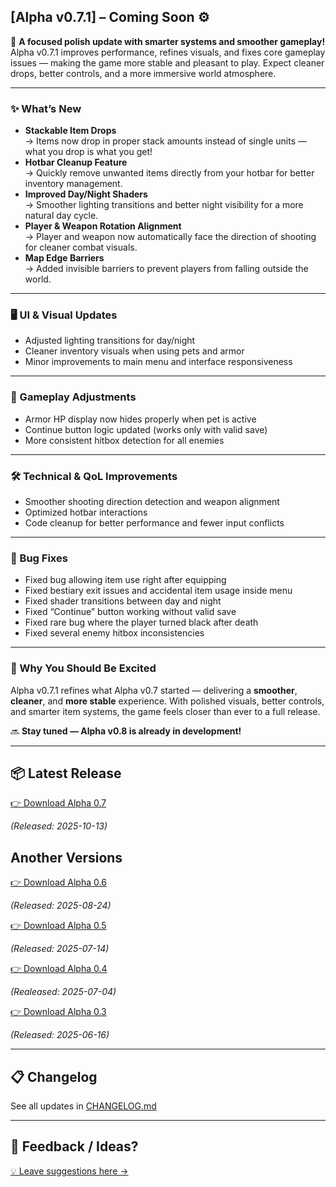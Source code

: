 ## [Alpha v0.7.1] – Coming Soon ⚙️

🧩 **A focused polish update with smarter systems and smoother gameplay!**  
Alpha v0.7.1 improves performance, refines visuals, and fixes core gameplay issues — making the game more stable and pleasant to play. Expect cleaner drops, better controls, and a more immersive world atmosphere.

---

### ✨ What’s New
- **Stackable Item Drops**  
  → Items now drop in proper stack amounts instead of single units — what you drop is what you get!  
- **Hotbar Cleanup Feature**  
  → Quickly remove unwanted items directly from your hotbar for better inventory management.  
- **Improved Day/Night Shaders**  
  → Smoother lighting transitions and better night visibility for a more natural day cycle.  
- **Player & Weapon Rotation Alignment**  
  → Player and weapon now automatically face the direction of shooting for cleaner combat visuals.  
- **Map Edge Barriers**  
  → Added invisible barriers to prevent players from falling outside the world.  

---

### 🖥️ UI & Visual Updates
- Adjusted lighting transitions for day/night  
- Cleaner inventory visuals when using pets and armor  
- Minor improvements to main menu and interface responsiveness  

---

### 🔁 Gameplay Adjustments
- Armor HP display now hides properly when pet is active  
- Continue button logic updated (works only with valid save)  
- More consistent hitbox detection for all enemies  

---

### 🛠️ Technical & QoL Improvements
- Smoother shooting direction detection and weapon alignment  
- Optimized hotbar interactions  
- Code cleanup for better performance and fewer input conflicts  

---

### 🐛 Bug Fixes
- Fixed bug allowing item use right after equipping  
- Fixed bestiary exit issues and accidental item usage inside menu  
- Fixed shader transitions between day and night  
- Fixed “Continue” button working without valid save  
- Fixed rare bug where the player turned black after death  
- Fixed several enemy hitbox inconsistencies  

---

### 🎯 Why You Should Be Excited
Alpha v0.7.1 refines what Alpha v0.7 started — delivering a **smoother**, **cleaner**, and **more stable** experience. With polished visuals, better controls, and smarter item systems, the game feels closer than ever to a full release.

🔜 **Stay tuned — Alpha v0.8 is already in development!**

---

## 📦 Latest Release

[👉 Download Alpha 0.7](https://github.com/DEV-ZiMiR/Lost1-The-Last-Soldier/releases/tag/alpha-0.7)

*(Released: 2025-10-13)*

## Another Versions

[👉 Download Alpha 0.6](https://github.com/DEV-ZiMiR/Lost1-The-Last-Soldier/releases/tag/alpha-0.6)

*(Released: 2025-08-24)*

[👉 Download Alpha 0.5](https://github.com/DEV-ZiMiR/Lost1-The-Last-Soldier/releases/tag/alpha-0.5)

*(Released: 2025-07-14)*

[👉 Download Alpha 0.4](https://github.com/DEV-ZiMiR/Lost1-The-Last-Soldier/releases/tag/alpha-0.4)

*(Realeased: 2025-07-04)*

[👉 Download Alpha 0.3](https://github.com/DEV-ZiMiR/Lost1-The-Last-Soldier/releases/alpha-0.3)

*(Released: 2025-06-16)*

---

## 📋 Changelog
See all updates in [CHANGELOG.md](./CHANGELOG.md)

---

## 💬 Feedback / Ideas?
[💡 Leave suggestions here →](https://github.com/DEV-ZiMiR/Lost1-The-Last-Soldier/discussions)
